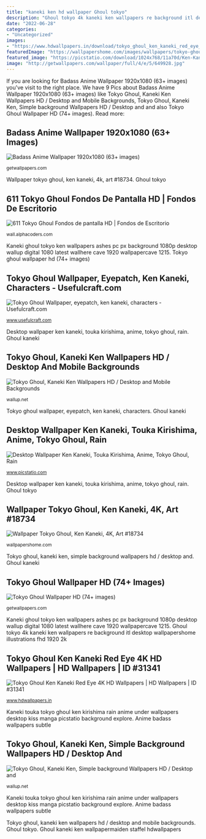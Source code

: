```yaml
---
title: "kaneki ken hd wallpaper Ghoul tokyo"
description: "Ghoul tokyo 4k kaneki ken wallpapers re background itl desktop wallpapershome illustrations fhd 1920 2k"
date: "2022-06-28"
categories:
- "Uncategorized"
images:
- "https://www.hdwallpapers.in/download/tokyo_ghoul_ken_kaneki_red_eye_4k_hd-1280x720.jpg"
featuredImage: "https://wallpapershome.com/images/wallpapers/tokyo-ghoul-1920x1080-ken-kaneki-4k-18734.jpg"
featured_image: "https://picstatio.com/download/1024x768/11a70d/Ken-Kaneki_Rain-Tokyo-Ghoul-Touka-Kirishima-anime.jpg"
image: "http://getwallpapers.com/wallpaper/full/4/e/5/649928.jpg"
---
```


If you are looking for Badass Anime Wallpaper 1920x1080 (63+ images) you've visit to the right place. We have 9 Pics about Badass Anime Wallpaper 1920x1080 (63+ images) like Tokyo Ghoul, Kaneki Ken Wallpapers HD / Desktop and Mobile Backgrounds, Tokyo Ghoul, Kaneki Ken, Simple background Wallpapers HD / Desktop and and also Tokyo Ghoul Wallpaper HD (74+ images). Read more:

## Badass Anime Wallpaper 1920x1080 (63+ Images)

![Badass Anime Wallpaper 1920x1080 (63+ images)](https://getwallpapers.com/wallpaper/full/9/1/8/56340.jpg "Anime badass wallpapers subtle")

<small>getwallpapers.com</small>

Wallpaper tokyo ghoul, ken kaneki, 4k, art #18734. Ghoul tokyo

## 611 Tokyo Ghoul Fondos De Pantalla HD | Fondos De Escritorio

![611 Tokyo Ghoul Fondos de pantalla HD | Fondos de Escritorio](https://images5.alphacoders.com/587/587597.jpg "Desktop wallpaper ken kaneki, touka kirishima, anime, tokyo ghoul, rain")

<small>wall.alphacoders.com</small>

Kaneki ghoul tokyo ken wallpapers ashes pc px background 1080p desktop wallup digital 1080 latest wallhere cave 1920 wallpapercave 1215. Tokyo ghoul wallpaper hd (74+ images)

## Tokyo Ghoul Wallpaper, Eyepatch, Ken Kaneki, Characters - Usefulcraft.com

![Tokyo Ghoul Wallpaper, eyepatch, ken kaneki, characters - Usefulcraft.com](http://www.usefulcraft.com/wp-content/uploads/2020/01/tokyo-ghoul-wallpaper-79.jpg "Tokyo ghoul ken kaneki red eye 4k hd wallpapers")

<small>www.usefulcraft.com</small>

Desktop wallpaper ken kaneki, touka kirishima, anime, tokyo ghoul, rain. Ghoul kaneki

## Tokyo Ghoul, Kaneki Ken Wallpapers HD / Desktop And Mobile Backgrounds

![Tokyo Ghoul, Kaneki Ken Wallpapers HD / Desktop and Mobile Backgrounds](https://wallup.net/wp-content/uploads/2017/11/17/223410-Tokyo_Ghoul-Kaneki_Ken.jpg "Kaneki touka tokyo ghoul ken kirishima rain anime under wallpapers desktop kiss manga picstatio background explore")

<small>wallup.net</small>

Tokyo ghoul wallpaper, eyepatch, ken kaneki, characters. Ghoul kaneki

## Desktop Wallpaper Ken Kaneki, Touka Kirishima, Anime, Tokyo Ghoul, Rain

![Desktop Wallpaper Ken Kaneki, Touka Kirishima, Anime, Tokyo Ghoul, Rain](https://picstatio.com/download/1024x768/11a70d/Ken-Kaneki_Rain-Tokyo-Ghoul-Touka-Kirishima-anime.jpg "Kaneki ghoul tokyo ken wallpapers ashes pc px background 1080p desktop wallup digital 1080 latest wallhere cave 1920 wallpapercave 1215")

<small>www.picstatio.com</small>

Desktop wallpaper ken kaneki, touka kirishima, anime, tokyo ghoul, rain. Ghoul tokyo

## Wallpaper Tokyo Ghoul, Ken Kaneki, 4K, Art #18734

![Wallpaper Tokyo Ghoul, Ken Kaneki, 4K, Art #18734](https://wallpapershome.com/images/wallpapers/tokyo-ghoul-1920x1080-ken-kaneki-4k-18734.jpg "Anime badass wallpapers subtle")

<small>wallpapershome.com</small>

Tokyo ghoul, kaneki ken, simple background wallpapers hd / desktop and. Ghoul kaneki

## Tokyo Ghoul Wallpaper HD (74+ Images)

![Tokyo Ghoul Wallpaper HD (74+ images)](http://getwallpapers.com/wallpaper/full/4/e/5/649928.jpg "Anime badass wallpapers subtle")

<small>getwallpapers.com</small>

Kaneki ghoul tokyo ken wallpapers ashes pc px background 1080p desktop wallup digital 1080 latest wallhere cave 1920 wallpapercave 1215. Ghoul tokyo 4k kaneki ken wallpapers re background itl desktop wallpapershome illustrations fhd 1920 2k

## Tokyo Ghoul Ken Kaneki Red Eye 4K HD Wallpapers | HD Wallpapers | ID #31341

![Tokyo Ghoul Ken Kaneki Red Eye 4K HD Wallpapers | HD Wallpapers | ID #31341](https://www.hdwallpapers.in/download/tokyo_ghoul_ken_kaneki_red_eye_4k_hd-1280x720.jpg "Kaneki ghoul tokyo ken wallpapers ashes pc px background 1080p desktop wallup digital 1080 latest wallhere cave 1920 wallpapercave 1215")

<small>www.hdwallpapers.in</small>

Kaneki touka tokyo ghoul ken kirishima rain anime under wallpapers desktop kiss manga picstatio background explore. Anime badass wallpapers subtle

## Tokyo Ghoul, Kaneki Ken, Simple Background Wallpapers HD / Desktop And

![Tokyo Ghoul, Kaneki Ken, Simple background Wallpapers HD / Desktop and](https://wallup.net/wp-content/uploads/2018/09/26/194866-Tokyo_Ghoul-Kaneki_Ken-simple_background.jpg "Badass anime wallpaper 1920x1080 (63+ images)")

<small>wallup.net</small>

Kaneki touka tokyo ghoul ken kirishima rain anime under wallpapers desktop kiss manga picstatio background explore. Anime badass wallpapers subtle

Tokyo ghoul, kaneki ken wallpapers hd / desktop and mobile backgrounds. Ghoul tokyo. Ghoul kaneki ken wallpapermaiden staffel hdwallpapers
